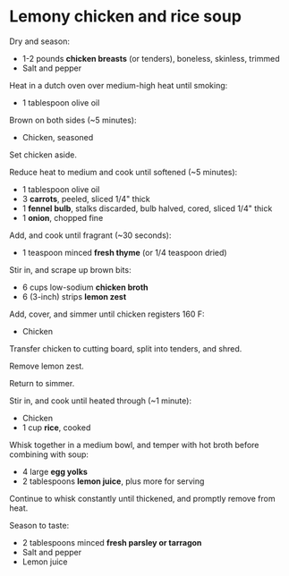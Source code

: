Lemony chicken and rice soup
============================

Dry and season:

- 1-2 pounds **chicken breasts** (or tenders), boneless, skinless, trimmed
- Salt and pepper

Heat in a dutch oven over medium-high heat until smoking:

- 1 tablespoon olive oil

Brown on both sides (~5 minutes):

- Chicken, seasoned

Set chicken aside.

Reduce heat to medium and cook until softened (~5 minutes):

- 1 tablespoon olive oil
- 3 **carrots**, peeled, sliced 1/4" thick
- 1 **fennel bulb**, stalks discarded, bulb halved, cored, sliced 1/4" thick
- 1 **onion**, chopped fine

Add, and cook until fragrant (~30 seconds):

- 1 teaspoon minced **fresh thyme** (or 1/4 teaspoon dried)

Stir in, and scrape up brown bits:

- 6 cups low-sodium **chicken broth**
- 6 (3-inch) strips **lemon zest**

Add, cover, and simmer until chicken registers 160 F:

- Chicken

Transfer chicken to cutting board, split into tenders, and shred.

Remove lemon zest.

Return to simmer.

Stir in, and cook until heated through (~1 minute):

- Chicken
- 1 cup **rice**, cooked

Whisk together in a medium bowl, and temper with hot broth before combining with soup:

- 4 large **egg yolks**
- 2 tablespoons **lemon juice**, plus more for serving

Continue to whisk constantly until thickened, and promptly remove from heat.

Season to taste:

- 2 tablespoons minced **fresh parsley or tarragon**
- Salt and pepper
- Lemon juice
